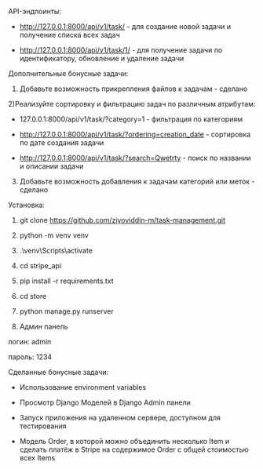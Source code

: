  API-эндпоинты:

- http://127.0.0.1:8000/api/v1/task/ - для создание новой задачи и получение списка всех задач

- http://127.0.0.1:8000/api/v1/task/1/ - для получение задачи по идентификатору, обновление и удаление задачи

Дополнительные бонусные задачи:

1) Добавьте возможность прикрепления файлов к задачам - сделано
   
2)Реализуйте сортировку и фильтрацию задач по различным атрибутам:

- 127.0.0.1:8000/api/v1/task/?category=1 - фильтрация по категориям

- http://127.0.0.1:8000/api/v1/task/?ordering=creation_date - сортировка по дате создания задачи

- http://127.0.0.1:8000/api/v1/task/?search=Qwetrty - поиск по названии и описании задачи

3) Добавьте возможность добавления к задачам категорий или меток - сделано

Установка:
1) git clone https://github.com/ziyoviddin-m/task-management.git

2) python -m venv venv

3) .\venv\Scripts\activate

4) cd stripe_api

5) pip install -r requirements.txt

6) cd store

7) python manage.py runserver

9) Админ панель

логин: admin

пароль: 1234

Сделанные бонусные задачи:

- Использование environment variables

-	Просмотр Django Моделей в Django Admin панели

- Запуск приложения на удаленном сервере, доступном для тестирования

- Модель Order, в которой можно объединить несколько Item и сделать платёж в Stripe на содержимое Order c общей стоимостью всех Items
